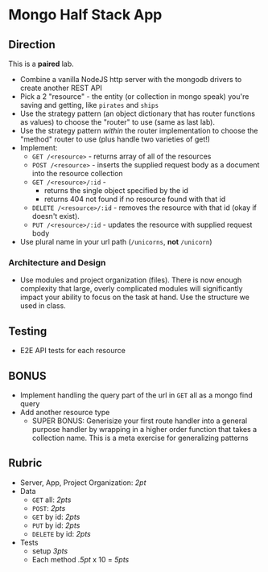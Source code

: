 Mongo Half Stack App
======

## Direction

This is a **paired** lab.

* Combine a vanilla NodeJS http server with the mongodb drivers to create another REST API
* Pick a 2 "resource" - the entity (or collection in mongo speak) you're saving and getting, like `pirates` and `ships`
* Use the strategy pattern (an object dictionary that has router functions as values) to choose the "router" to use (same as last lab).
* Use the strategy pattern _within_ the router implementation to choose the "method" router to use (plus handle two varieties of get!)
* Implement:
    * `GET /<resource>` - returns array of all of the resources
    * `POST /<resource>` - inserts the supplied request body as a document into the resource collection
    * `GET /<resource>/:id` -
      * returns the single object specified by the id
      * returns 404 not found if no resource found with that id    
    * `DELETE /<resource>/:id` - removes the  resource with that id (okay if doesn't exist). 
    * `PUT /<resource>/:id` - updates the resource with supplied request body
* Use plural name in your url path (`/unicorns`, **not** `/unicorn`)

### Architecture and Design

* Use modules and project organization (files). There is now enough complexity that large, overly complicated modules 
will significantly impact your ability to focus on the task at hand. Use the structure we used
in class.

## Testing

* E2E API tests for each resource

## BONUS

* Implement handling the query part of the url in `GET` all as a mongo find query
* Add another resource type
  * SUPER BONUS: Generisize your first route handler into a general purpose
  handler by wrapping in a higher order function that takes a collection name. This is a meta
  exercise for generalizing patterns 

## Rubric

* Server, App, Project Organization: *2pt*
* Data
  * `GET` all: *2pts*
  * `POST`: *2pts*
  * `GET` by id: *2pts*
  * `PUT` by id: *2pts*
  * `DELETE` by id: *2pts*
* Tests
  * setup *3pts*
  * Each method *.5pt* x 10 = *5pts*
